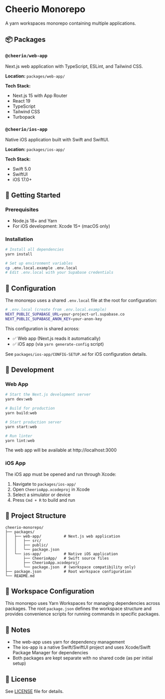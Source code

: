 # Cheerio Monorepo

A yarn workspaces monorepo containing multiple applications.

## 📦 Packages

### `@cheerio/web-app`

Next.js web application with TypeScript, ESLint, and Tailwind CSS.

**Location:** `packages/web-app/`

**Tech Stack:**

- Next.js 15 with App Router
- React 19
- TypeScript
- Tailwind CSS
- Turbopack

### `@cheerio/ios-app`

Native iOS application built with Swift and SwiftUI.

**Location:** `packages/ios-app/`

**Tech Stack:**

- Swift 5.0
- SwiftUI
- iOS 17.0+

## 🚀 Getting Started

### Prerequisites

- Node.js 18+ and Yarn
- For iOS development: Xcode 15+ (macOS only)

### Installation

```bash
# Install all dependencies
yarn install

# Set up environment variables
cp .env.local.example .env.local
# Edit .env.local with your Supabase credentials
```

## 🔐 Configuration

The monorepo uses a shared `.env.local` file at the root for configuration:

```bash
# .env.local (create from .env.local.example)
NEXT_PUBLIC_SUPABASE_URL=your-project-url.supabase.co
NEXT_PUBLIC_SUPABASE_ANON_KEY=your-anon-key
```

This configuration is shared across:

- ✅ Web app (Next.js reads it automatically)
- ✅ iOS app (via `yarn generate-config` script)

See `packages/ios-app/CONFIG-SETUP.md` for iOS configuration details.

## 📱 Development

### Web App

```bash
# Start the Next.js development server
yarn dev:web

# Build for production
yarn build:web

# Start production server
yarn start:web

# Run linter
yarn lint:web
```

The web app will be available at http://localhost:3000

### iOS App

The iOS app must be opened and run through Xcode:

1. Navigate to `packages/ios-app/`
2. Open `CheerioApp.xcodeproj` in Xcode
3. Select a simulator or device
4. Press `Cmd + R` to build and run

## 📁 Project Structure

```
cheerio-monorepo/
├── packages/
│   ├── web-app/          # Next.js web application
│   │   ├── src/
│   │   ├── public/
│   │   └── package.json
│   └── ios-app/          # Native iOS application
│       ├── CheerioApp/   # Swift source files
│       ├── CheerioApp.xcodeproj/
│       └── package.json  # (workspace compatibility only)
├── package.json          # Root workspace configuration
└── README.md
```

## 🔧 Workspace Configuration

This monorepo uses Yarn Workspaces for managing dependencies across packages. The root `package.json` defines the workspace structure and provides convenience scripts for running commands in specific packages.

## 📝 Notes

- The web-app uses yarn for dependency management
- The ios-app is a native Swift/SwiftUI project and uses Xcode/Swift Package Manager for dependencies
- Both packages are kept separate with no shared code (as per initial setup)

## 📄 License

See [LICENSE](LICENSE) file for details.
